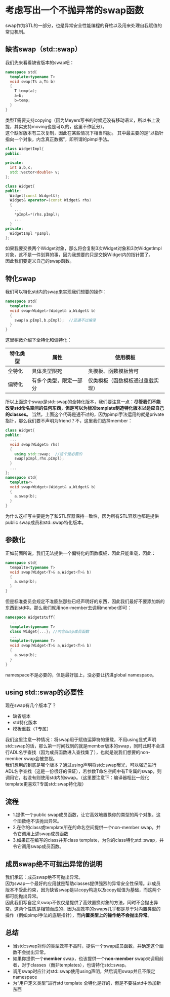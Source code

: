 # 考虑写出一个不抛异常的swap函数
swap作为STL的一部分，也是异常安全性能编程的脊柱以及用来处理自我赋值的常见机制。
## 缺省swap（std::swap）
我们先来看看缺省版本的swap吧：
```cpp
namespace std{
  template<typename T>
  void swap(T& a,T& b)
  {
    T temp(a);
    a=b;
    b=temp;
  }
}
```
类型T需要支持copying（因为Meyers写书的时候还没有移动语义，所以书上没提，其实支持moving也是可以的，这里不作区分）。  
这个缺省版本有三次复制，因此在某些情况下相当鸡肋。
其中最主要的是“以指针指向一个对象，内含真正数据”，即所谓的pimpl手法。
```cpp
class WidgetImpl{
public:
  ...
private:
  int a,b,c;
  std::vector<double> v;
};

class Widget{
public:
  Widget(const Widget&);
  Widget& operator=(const Widget& rhs)
  {
    ...
    *pImpl=*(rhs.pImpl);
    ...
  }
private:
  WidgetImpl *pImpl;
};
```
如果我要交换两个Widget对象，那么将会复制3次Widget对象和3次WidgetImpl对象，这不是一件划算的事，因为我想要的只是交换Widget内的指针罢了。  
因此我们要定义自己的swap函数。
## 特化swap
我们可以特化std内的swap来实现我们想要的操作：
```cpp
namespace std{
  template<>
  void swap<Widget>(Widget& a,Widget& b)
  {
    swap(a.pImpl,b.pImpl);  //还通不过编译
  }
}
```
这里稍微介绍下全特化和偏特化：  

特化类型|属性|使用模板
---|---|---
全特化|具体类型限死|类模板、函数模板皆可
偏特化|有多个类型，限定一部分|仅类模板（函数模板通过重载实现）

所以上面这个swap是std::swap的全特化版本，我们要注意一点：**尽管我们不能改变std命名空间的任何东西，但是可以为标准template制造特化版本以适应自己的classes。**
当然，上面这个代码是通不过的，因为pimpl手法运用的就是private指针，那么我们要不声明为friend？不，这里我们选择member：
```cpp
class Widget{
public:
  ...
  void swap(Widget& rhs)
  {
    using std::swap;  //这个是必要的
    swap(pImpl,rhs.pImpl);
  }
  ...
};
namespace std{
  template<>
  void swap<Widget>(Widget& a,Widget& b)
  {
    a.swap(b);
  }
}
```
为什么这样写主要是为了和STL容器保持一致性，因为所有STL容器也都是提供public swap成员和std::swap特化版本。
## 参数化
正如前面所说，我们无法提供一个偏特化的函数模板，因此只能重载，因此：
```cpp
namespace std{
  tempalte<typename T>
  void swap(Widget<T>& a,Widget<T>& b)
  {
    a.swap(b);
  }
}
```
但是标准委员会规定不准膨胀那些已经声明好的东西，因此我们最好不要添加新的东西到std中。那么我们就用non-member去调用member即可：
```cpp
namespace Widgetstuff{
  ...
  template<typename T>
  class Widget{...}; //内含swap成员函数
  ...
  template<typename T>
  void swap(Widget<T>& a,Widget<T>& b)
  {
    a.swap(b);
  }
}
```
namespace不是必要的，但是最好加上，没必要让挤进global namespace。
## using std::swap的必要性
现在swap有几个版本了？
* 缺省版本
* std特化版本
* 模板重载（T专属）

我们这里注意一种情况：将swap用于赋值运算符的重载，不用using显式声明std::swap的话，那么第一时间找到的就是member版本的swap，同时此时不会进行ADL名字查找（因为成员函数进入查找集了），也就是说我们想要的non-member swap会被忽视。  
我们想用的到底是哪个版本？通过using声明将std::swap曝光，可以强迫进行ADL名字查找（这是一份很好的保证），若参数T命名空间中有T专属的swap，则调用它，若没有则使用std内的swap。（这里要注意下：编译器相比一般化template更喜欢T专属std::swap特化版）

## 流程

* 1.提供一个public swap成员函数，让它高效地置换你的类型的两个对象。这个函数绝不该抛出异常。  
* 2.在你的class或template所在的命名空间提供一个non-member swap，并令它调用上述swap成员函数
* 3.如果正在编写的class并非class template，为你的class特化std::swap，并令它调用swap成员函数。

## 成员swap绝不可抛出异常的说明
我们承诺：成员swap绝不可抛出异常。  
因为swap一个最好的应用就是帮助classes提供强烈的异常安全性保障。非成员版本不受此约束，因为缺省swap是以copy构造以及copy赋值为基础，而这两个都可能抛出异常。  
因此我们写自定义swap不仅仅是提供了高效置换对象的方法，同时不会抛出异常。这两个性质是相辅而成的，因为高效率的swap**s**几乎都是基于对内置类型的操作（例如pimpl手法的底层指针），而**内置类型上的操作绝不会抛出异常**。
## 总结
* 当std::swap对你的类型效率不高时，提供一个swap成员函数，并确定这个函数不会抛出异常。
* 如果你提供一个**member** swap，也该提供一个**non-member** swap来调用前者，对于classes（而非templates），也请特化std::swap。
* 调用swap时应针对std::swap使用using声明，然后调用swap并且不限定namespace
* 为“用户定义类型”进行std template 全特化是好的，但是不要往std中添加新东西
